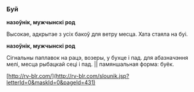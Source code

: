 ### Буй
**назоўнік, мужчынскі род**

Высокае, адкрытае з усіх бакоў для ветру месца. Хата стаяла на буі.

**назоўнік, мужчынскі род**

Сігнальны паплавок на рацэ, возеры, у бухце і пад. для абазначэння мелі, месца рыбацкай сеці і пад. || памяншальная форма: буёк.

<a rel="author">[http://rv-blr.com/](http://rv-blr.com/slounik.jsp?letterId=0&maskId=0&pageId=431)</a>
